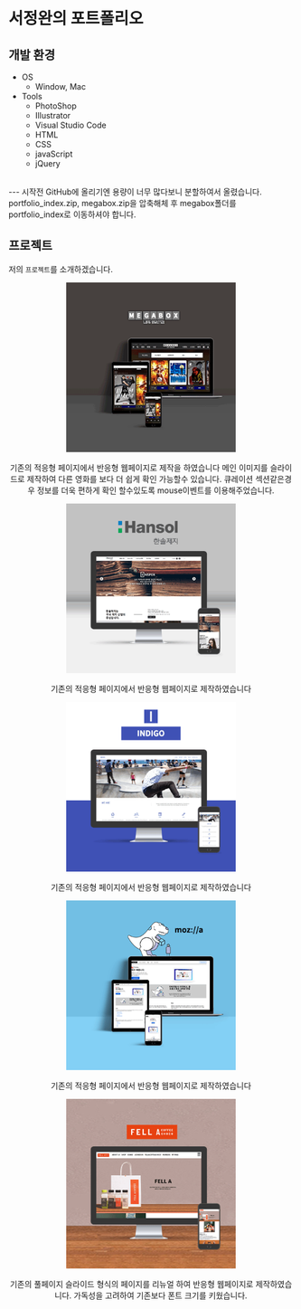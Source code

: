 # 서정완의 포트폴리오
## 개발 환경
- OS
    - Window, Mac
- Tools
    - PhotoShop
    - Illustrator
    - Visual Studio Code
    - HTML
    - CSS
    - javaScript
    - jQuery


<br>
---
시작전 GitHub에 올리기엔 용량이 너무 많다보니
분할하여서 올렸습니다.
portfolio_index.zip, megabox.zip을 압축해체 후
megabox폴더를 portfolio_index로 이동하셔야 합니다.
<br>

## 프로젝트
저의 `프로젝트`를 소개하겠습니다.   
    <div style="text-align:center;">
        <img src="./images/MEGA.gif" width="300">   
        <p>기존의 적응형 페이지에서
        반응형 웹페이지로 제작을 하였습니다
        메인 이미지를 슬라이드로 제작하여
        다른 영화를 보다 더 쉽게 확인 가능할수 있습니다.
        큐레이션 섹션같은경우 정보를 더욱 편하게
        확인 할수있도록 mouse이벤트를 이용해주었습니다.</p>
        <img src="./images/HANSOL.gif" width="300">
        <p>기존의 적응형 페이지에서 반응형 웹페이지로 제작하였습니다</p>
        <img src="./images/INDIGO.gif" width="300">
        <p>기존의 적응형 페이지에서 반응형 웹페이지로 제작하였습니다</p>
        <img src="./images/MOZILLA.gif" width="300">
        <p>기존의 적응형 페이지에서 반응형 웹페이지로 제작하였습니다</p>
        <img src="./images/FELLACOFFEE.gif" width="300">
        <p>기존의 풀페이지 슬라이드 형식의 페이지를 리뉴얼
        하여 반응형 웹페이지로 제작하였습니다.
        가독성을 고려하여 기존보다 폰트 크기를 키웠습니다.</p>
    </div>


